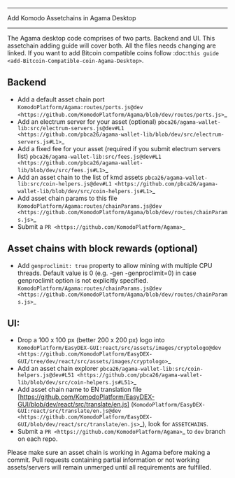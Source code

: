 ***************************************
Add Komodo Assetchains in Agama Desktop
***************************************

The Agama desktop code comprises of two parts. Backend and UI. This assetchain adding guide will cover both. All the files needs changing are linked. If you want to add Bitcoin compatible coins follow :doc:`this guide <add-Bitcoin-Compatible-coin-Agama-Desktop>`.

## Backend

* Add a default asset chain port `KomodoPlatform/Agama:routes/ports.js@dev <https://github.com/KomodoPlatform/Agama/blob/dev/routes/ports.js>`_
* Add an electrum server for your asset (optional) `pbca26/agama-wallet-lib:src/electrum-servers.js@dev#L1 <https://github.com/pbca26/agama-wallet-lib/blob/dev/src/electrum-servers.js#L1>`_
* Add a fixed fee for your asset (required if you submit electrum servers list) `pbca26/agama-wallet-lib:src/fees.js@dev#L1 <https://github.com/pbca26/agama-wallet-lib/blob/dev/src/fees.js#L1>`_
* Add an asset chain to the list of kmd assets `pbca26/agama-wallet-lib:src/coin-helpers.js@dev#L1 <https://github.com/pbca26/agama-wallet-lib/blob/dev/src/coin-helpers.js#L1>`_
*  Add asset chain params to this file `KomodoPlatform/Agama:routes/chainParams.js@dev <https://github.com/KomodoPlatform/Agama/blob/dev/routes/chainParams.js>`_
* Submit a `PR <https://github.com/KomodoPlatform/Agama>`_

## Asset chains with block rewards (optional)

* Add ``genproclimit: true`` property to allow mining with multiple CPU threads. Default value is 0 (e.g. -gen -genproclimit=0) in case genproclimit option is not explicitly specified. `KomodoPlatform/Agama:routes/chainParams.js@dev <https://github.com/KomodoPlatform/Agama/blob/dev/routes/chainParams.js>`_

## UI:

* Drop a 100 x 100 px (better 200 x 200 px) logo into `KomodoPlatform/EasyDEX-GUI:react/src/assets/images/cryptologo@dev <https://github.com/KomodoPlatform/EasyDEX-GUI/tree/dev/react/src/assets/images/cryptologo>`_
* Add an asset chain explorer `pbca26/agama-wallet-lib:src/coin-helpers.js@dev#L51 <https://github.com/pbca26/agama-wallet-lib/blob/dev/src/coin-helpers.js#L51>`_
* Add asset chain name to EN translation file [https://github.com/KomodoPlatform/EasyDEX-GUI/blob/dev/react/src/translate/en.js] (`KomodoPlatform/EasyDEX-GUI:react/src/translate/en.js@dev <https://github.com/KomodoPlatform/EasyDEX-GUI/blob/dev/react/src/translate/en.js>`_), look for ``ASSETCHAINS``. 
* Submit a `PR <https://github.com/KomodoPlatform/Agama>`_ to ``dev`` branch on each repo.

Please make sure an asset chain is working in Agama before making a commit. Pull requests containing partial information or not working assets/servers will remain unmerged until all requirements are fulfilled.
